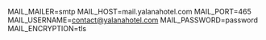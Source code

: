 MAIL_MAILER=smtp
MAIL_HOST=mail.yalanahotel.com
MAIL_PORT=465
MAIL_USERNAME=contact@yalanahotel.com
MAIL_PASSWORD=password
MAIL_ENCRYPTION=tls
